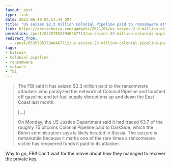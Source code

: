 ```yaml
---
layout: post
type: link
date: 2021-06-10 04:57:44 GMT
title: "US seizes $2.3 million Colonial Pipeline paid to ransomware attackers"
link: https://arstechnica.com/gadgets/2021/06/us-seizes-2-3-million-colonial-pipeline-paid-to-ransomware-attackers/
permalink: /post/653578537940467712/us-seizes-23-million-colonial-pipeline-paid-to
redirect_from: 
  - /post/653578537940467712/us-seizes-23-million-colonial-pipeline-paid-to
tags:
- bitcoin
- Colonial pipeline
- ransomware
- malware
- fbi
---
```

<blockquote><p>The FBI said it has seized $2.3 million paid to the ransomware attackers who paralyzed the network of Colonial Pipeline and touched off gasoline and jet fuel supply disruptions up and down the East Coast last month.</p> 
<p>[...]</p>
<p>On Monday, the US Justice Department said it had traced 63.7 of the roughly 75 bitcoins Colonial Pipeline paid to DarkSide, which the Biden administration says is likely located in Russia. The seizure is remarkable because it marks one of the rare times a ransomware victim has recovered funds it paid to its attacker.</p></blockquote>
<p>Way to go, FBI! Can't wait for the movie about how they managed to recover the private key.</p>